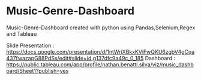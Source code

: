 # Music-Genre-Dashboard
Music-Genre-Dashboard created with python using Pandas,Selenium,Regex and Tableau


Slide Presentation : https://docs.google.com/presentation/d/1ntWriXBkxKViFwQKU6zgbV4gCqa437fwazapG88PdSs/edit#slide=id.g137dfc9a49c_0_185
Dashboard : https://public.tableau.com/app/profile/nathan.benatti.silva/viz/music_dashboard/Sheet1?publish=yes

